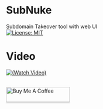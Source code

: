 # SubNuke
Subdomain Takeover tool with web UI
<br>
[![License: MIT](https://img.shields.io/badge/License-MIT-yellow.svg)](https://opensource.org/licenses/MIT)


# Video
[![(Watch Video)](https://i.imgur.com/8ya5vAs.png)](https://www.youtube.com/watch?v=pYewle2HcTw&ab_channel=krypt0muxbugbounty)

<br>
<a href="https://www.buymeacoffee.com/krypt0mux" target="_blank"><img src="https://www.buymeacoffee.com/assets/img/custom_images/orange_img.png" alt="Buy Me A Coffee" style="height: 41px !important;width: 174px !important;box-shadow: 0px 3px 2px 0px rgba(190, 190, 190, 0.5) !important;-webkit-box-shadow: 0px 3px 2px 0px rgba(190, 190, 190, 0.5) !important;" ></a>
